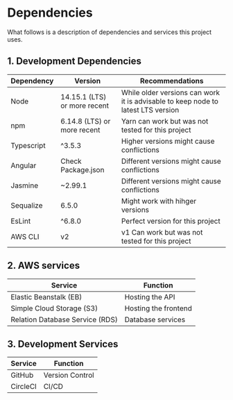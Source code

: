 # Dependencies

What follows is a description of dependencies and services this project uses.


## 1. Development Dependencies
   
| Dependency | Version | Recommendations |
| ------ | ------ | ----- |
| Node | 14.15.1 (LTS) or more recent | While older versions can work it is advisable to keep node to latest LTS version |
| npm | 6.14.8 (LTS) or more recent |Yarn can work but was not tested for this project |
| Typescript | ^3.5.3 | Higher versions might cause conflictions
| Angular | Check Package.json | Different versions might cause conflictions
| Jasmine | ~2.99.1 | Different versions might cause conflictions
| Sequalize | 6.5.0 | Might work with hihger versions
| EsLint | ^6.8.0 | Perfect version for this project
| AWS CLI | v2 | v1 Can work but was not tested for this project |

## 2. AWS services

| Service | Function |
| ------ | ------ |
|  Elastic Beanstalk (EB) | Hosting the API |
| Simple Cloud Storage (S3) | Hosting the frontend
| Relation Database Service (RDS) | Database services

## 3. Development Services
   
| Service | Function |
| ------ | ------ |
|  GitHub | Version Control |
| CircleCI | CI/CD